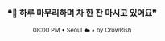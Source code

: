 <div align="center">

<br>

<h3>❝🌆 하루 마무리하며 차 한 잔 마시고 있어요❞</h3>

<sub>08:00 PM • Seoul ☁️ • by CrowRish</sub>

<br>

</div>